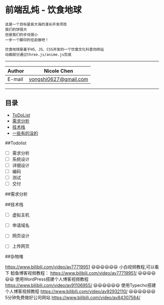 # 前端乱炖 - 饮食地球
```
这是一个目标星辰大海的漫长开发项目
我们的饼很大
但是我们的步伐很小
一步一个脚印的往前做吧！

饮食地球是基于H5、JS、CSS开发的一个饮食文化科普向网站
动画部分通过three.js/anime.js完成
```
****
	
|Author|Nicole Chen|
|---|---
|E-mail|yongshi0627@gmail.com


****
## 目录
* [ToDoList](#Todolist)
* [需求分析](#需求分析)
* [技术栈](#技术栈)
* [一些有的没的](#杂物堆)

##Todolist

- [ ] 需求分析
- [ ] 系统设计
- [ ] 详细设计
- [ ] 编码
- [ ] 测试
- [ ] 交付

##需求分析

##技术栈
- [ ] 虚拟主机
- [ ] 申请域名
- [ ] 网页设计
- [ ] 上传网页


##杂物堆

https://www.bilibili.com/video/av77719951
😃😃😃😃😃😃
小白视频教程,可以看下
鲶鱼博客视频教程：
https://www.bilibili.com/video/av77719951/
😃😃😃😃😃😃
使用WordPress搭建个人博客视频教程
https://www.bilibili.com/video/av91106955/
😃😃😃😃😃😃
使用Typecho搭建个人博客视频教程
https://www.bilibili.com/video/av92932110/
😃😃😃😃😃😃
5分钟免费做好公司网站
https://www.bilibili.com/video/av84307584/
